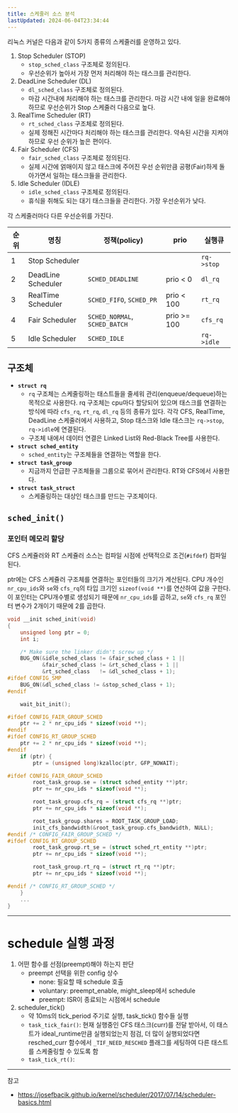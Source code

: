 ```yaml
---
title: 스케줄러 소스 분석
lastUpdated: 2024-06-04T23:34:44
---
```


리눅스 커널은 다음과 같이 5가지 종류의 스케줄러를 운영하고 있다.

1. Stop Scheduler (STOP)
    - `stop_sched_class` 구조체로 정의된다.
    - 우선순위가 높아서 가장 먼저 처리해야 하는 태스크를 관리한다.
2. DeadLine Scheduler (DL)
    - `dl_sched_class` 구조체로 정의된다.
    - 마감 시간내에 처리해야 하는 태스크를 관리한다. 마감 시간 내에 일을 완료해야 하므로 우선순위가 Stop 스케줄러 다음으로 높다.
3. RealTime Scheduler (RT)
    - `rt_sched_class` 구조체로 정의된다.
    - 실제 정해진 시간마다 처리해야 하는 태스크를 관리한다. 약속된 시간을 지켜야하므로 우선 순위가 높은 편이다. 
4. Fair Scheduler (CFS)
    - `fair_sched_class` 구조체로 정의된다.
    - 실제 시간에 얽매이지 않고 태스크에 주어진 우선 순위만큼 공평(Fair)하게 돌아가면서 일하는 태스크들을 관리한다. 
5. Idle Scheduler (IDLE)
    - `idle_sched_class` 구조체로 정의된다.
    - 휴식을 취해도 되는 대기 태스크들을 관리한다. 가장 우선순위가 낮다.

각 스케줄러마다 다른 우선순위를 가진다.

|순위|명칭|정책(policy)|prio|실행큐|
|-|-|-|-|-|
|1|Stop Scheduler|||`rq->stop`|
|2|DeadLine Scheduler|`SCHED_DEADLINE`|prio < 0|`dl_rq`|
|3|RealTime Scheduler|`SCHED_FIFO`, `SCHED_PR`|prio < 100|`rt_rq`|
|4|Fair Scheduler|`SCHED_NORMAL`, `SCHED_BATCH`|prio >= 100|`cfs_rq`|
|5|Idle Scheduler|`SCHED_IDLE`||`rq->idle`|


## 구조체

- **`struct rq`**
    - `rq` 구조체는 스케줄링하는 태스트들을 줄세워 관리(enqueue/dequeue)하는 목적으로 사용한다. rq 구조체는 cpu마다 할당되어 있으며 태스크를 연결하는 방식에 따라 `cfs_rq`, `rt_rq`, `dl_rq` 등의 종류가 있다. 각각 CFS, RealTime, DeadLine 스케줄러에서 사용하고, Stop 태스크와 Idle 태스크는 `rq->stop`, `rq->idle`에 연결된다.
    - 구조체 내에서 데이터 연결은 Linked List와 Red-Black Tree를 사용한다.
- **`struct sched_entity`**
    - `sched_entity`는 구조체들을 연결하는 역할을 한다. 
- **`struct task_group`**
    - 지금까지 언급한 구조체들을 그룹으로 묶어서 관리한다. RT와 CFS에서 사용한다.
- **`struct task_struct`**
    - 스케줄링하는 대상인 태스크를 만드는 구조체이다.

## `sched_init()`

### 포인터 메모리 할당 

CFS 스케쥴러와 RT 스케쥴러 소스는 컴파일 시점에 선택적으로 조건(`#ifdef`) 컴파일된다.

ptr에는 CFS 스케쥴러 구조체를 연결하는 포인터들의 크기가 계산된다. CPU 개수인 `nr_cpu_ids`와 `se`와 `cfs_rq`의 타입 크기인 `sizeof(void **)`를 연산하여 값을 구한다. 이 포인터는 CPU개수별로 생성되기 때문에 `nr_cpu_ids`를 곱하고, `se`와 `cfs_rq` 포인터 변수가 2개이기 때문에 2를 곱한다.

 
```c
void __init sched_init(void)
{
	unsigned long ptr = 0;
	int i;

	/* Make sure the linker didn't screw up */
	BUG_ON(&idle_sched_class != &fair_sched_class + 1 ||
	       &fair_sched_class != &rt_sched_class + 1 ||
	       &rt_sched_class   != &dl_sched_class + 1);
#ifdef CONFIG_SMP
	BUG_ON(&dl_sched_class != &stop_sched_class + 1);
#endif

	wait_bit_init();

#ifdef CONFIG_FAIR_GROUP_SCHED
	ptr += 2 * nr_cpu_ids * sizeof(void **);
#endif
#ifdef CONFIG_RT_GROUP_SCHED
	ptr += 2 * nr_cpu_ids * sizeof(void **);
#endif
	if (ptr) {
		ptr = (unsigned long)kzalloc(ptr, GFP_NOWAIT);

#ifdef CONFIG_FAIR_GROUP_SCHED
		root_task_group.se = (struct sched_entity **)ptr;
		ptr += nr_cpu_ids * sizeof(void **);

		root_task_group.cfs_rq = (struct cfs_rq **)ptr;
		ptr += nr_cpu_ids * sizeof(void **);

		root_task_group.shares = ROOT_TASK_GROUP_LOAD;
		init_cfs_bandwidth(&root_task_group.cfs_bandwidth, NULL);
#endif /* CONFIG_FAIR_GROUP_SCHED */
#ifdef CONFIG_RT_GROUP_SCHED
		root_task_group.rt_se = (struct sched_rt_entity **)ptr;
		ptr += nr_cpu_ids * sizeof(void **);

		root_task_group.rt_rq = (struct rt_rq **)ptr;
		ptr += nr_cpu_ids * sizeof(void **);

#endif /* CONFIG_RT_GROUP_SCHED */
	}
    ...
}
```

---

# schedule 실행 과정

1. 어떤 함수를 선점(preempt)해야 하는지 판단
   - preempt 선택을 위한 config 상수
     - none: 필요할 때 schedule 호출
     - voluntary: preempt_enable, might_sleep에서 schedule
     - preempt: ISR이 종료되는 시점에서 schedule
2. scheduler_tick()
   - 약 10ms의 tick_period 주기로 실행, task_tick() 함수들 실행
   - `task_tick_fair()`: 현재 실행중인 CFS 태스크(curr)를 전달 받아서, 이 태스트가 ideal_runtime만큼 실행되었는지 점검, 더 많이 실행되었다면 resched_curr 함수에서 `_TIF_NEED_RESCHED` 플래그를 세팅하여 다른 태스트를 스케줄링할 수 있도록 함
   - `task_tick_rt()`: 

---
참고
- https://josefbacik.github.io/kernel/scheduler/2017/07/14/scheduler-basics.html